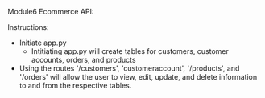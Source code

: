 Module6 Ecommerce API:

Instructions:
- Initiate app.py
    - Intitiating app.py will create tables for customers, customer accounts, orders, and products
- Using the routes '/customers', 'customeraccount', '/products', and '/orders' will allow the user to view, edit, update, and delete information to and from the respective tables.
